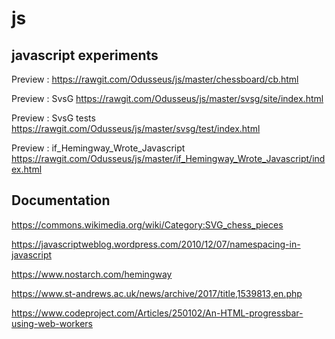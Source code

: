 # js

## javascript experiments

Preview : <https://rawgit.com/Odusseus/js/master/chessboard/cb.html>

Preview : SvsG <https://rawgit.com/Odusseus/js/master/svsg/site/index.html>

Preview : SvsG tests <https://rawgit.com/Odusseus/js/master/svsg/test/index.html>

Preview : if_Hemingway_Wrote_Javascript
<https://rawgit.com/Odusseus/js/master/if_Hemingway_Wrote_Javascript/index.html>

## Documentation

<https://commons.wikimedia.org/wiki/Category:SVG_chess_pieces>

<https://javascriptweblog.wordpress.com/2010/12/07/namespacing-in-javascript>

<https://www.nostarch.com/hemingway>

<https://www.st-andrews.ac.uk/news/archive/2017/title,1539813,en.php>

<https://www.codeproject.com/Articles/250102/An-HTML-progressbar-using-web-workers>
